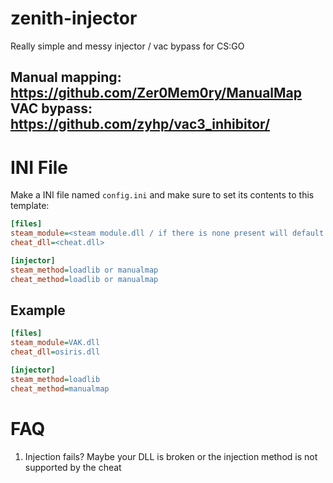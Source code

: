 # zenith-injector
Really simple and messy injector / vac bypass for CS:GO

Manual mapping: https://github.com/Zer0Mem0ry/ManualMap
VAC bypass: https://github.com/zyhp/vac3_inhibitor/
---
# INI File
Make a INI file named `config.ini` and make sure to set its contents to this template:
```ini
[files]
steam_module=<steam module.dll / if there is none present will default to VAK.dll>
cheat_dll=<cheat.dll>

[injector]
steam_method=loadlib or manualmap
cheat_method=loadlib or manualmap
```

Example
---
```ini
[files]
steam_module=VAK.dll
cheat_dll=osiris.dll

[injector]
steam_method=loadlib
cheat_method=manualmap
```

# FAQ
1. Injection fails? Maybe your DLL is broken or the injection method is not supported by the cheat
